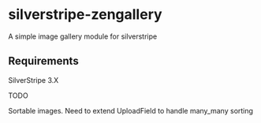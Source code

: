 silverstripe-zengallery
=======================

A simple image gallery module for silverstripe

Requirements
------------

SilverStripe 3.X

TODO

Sortable images. Need to extend UploadField to handle many_many sorting